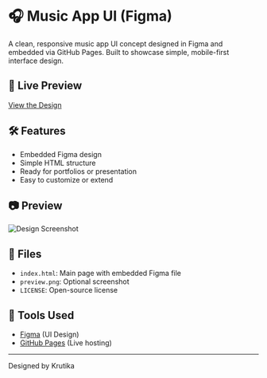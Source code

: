 # 🎧 Music App UI (Figma)

A clean, responsive music app UI concept designed in Figma and embedded via GitHub Pages. Built to showcase simple, mobile-first interface design.

## 🔗 Live Preview

[View the Design](https://yourusername.github.io/music-app-ui/)

## 🛠 Features

- Embedded Figma design
- Simple HTML structure
- Ready for portfolios or presentation
- Easy to customize or extend

## 📷 Preview

![Design Screenshot](./preview.png)

## 📁 Files

- `index.html`: Main page with embedded Figma file
- `preview.png`: Optional screenshot
- `LICENSE`: Open-source license

## 🧰 Tools Used

- [Figma](https://figma.com) (UI Design)
- [GitHub Pages](https://pages.github.com) (Live hosting)


---
Designed by Krutika
